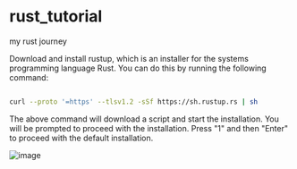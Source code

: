 # rust_tutorial
my rust journey


Download and install rustup, which is an installer for the systems programming language Rust. You can do this by running the following command:

```bash

curl --proto '=https' --tlsv1.2 -sSf https://sh.rustup.rs | sh

```
The above command will download a script and start the installation. You will be prompted to proceed with the installation. Press "1" and then "Enter" to proceed with the default installation.


![image](https://github.com/mendeltem/rust_tutorial/assets/8271053/0d876964-a170-45db-bb49-d90e90187d36)

